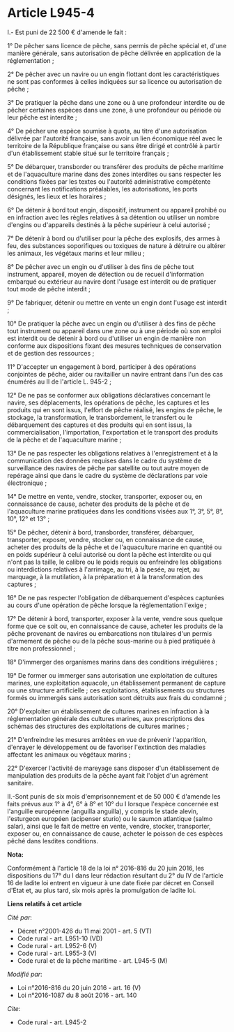 # Article L945-4

I.- Est puni de 22 500 € d'amende le fait : 

1° De pêcher sans licence de pêche, sans permis de pêche spécial et, d'une manière générale, sans autorisation de pêche
délivrée en application de la réglementation ; 

2° De pêcher avec un navire ou un engin flottant dont les caractéristiques ne sont pas conformes à celles indiquées sur sa
licence ou autorisation de pêche ; 

3° De pratiquer la pêche dans une zone ou à une profondeur interdite ou de pêcher certaines espèces dans une zone, à une
profondeur ou période où leur pêche est interdite ; 

4° De pêcher une espèce soumise à quota, au titre d'une autorisation délivrée par l'autorité française, sans avoir un lien
économique réel avec le territoire de la République française ou sans être dirigé et contrôlé à partir d'un établissement
stable situé sur le territoire français ; 

5° De débarquer, transborder ou transférer des produits de pêche maritime et de l'aquaculture marine dans des zones
interdites ou sans respecter les conditions fixées par les textes ou l'autorité administrative compétente concernant les
notifications préalables, les autorisations, les ports désignés, les lieux et les horaires ; 

6° De détenir à bord tout engin, dispositif, instrument ou appareil prohibé ou en infraction avec les règles relatives à sa
détention ou utiliser un nombre d'engins ou d'appareils destinés à la pêche supérieur à celui autorisé ; 

7° De détenir à bord ou d'utiliser pour la pêche des explosifs, des armes à feu, des substances soporifiques ou toxiques de
nature à détruire ou altérer les animaux, les végétaux marins et leur milieu ; 

8° De pêcher avec un engin ou d'utiliser à des fins de pêche tout instrument, appareil, moyen de détection ou de recueil
d'information embarqué ou extérieur au navire dont l'usage est interdit ou de pratiquer tout mode de pêche interdit ; 

9° De fabriquer, détenir ou mettre en vente un engin dont l'usage est interdit ; 

10° De pratiquer la pêche avec un engin ou d'utiliser à des fins de pêche tout instrument ou appareil dans une zone ou à une
période où son emploi est interdit ou de détenir à bord ou d'utiliser un engin de manière non conforme aux dispositions
fixant des mesures techniques de conservation et de gestion des ressources ; 

11° D'accepter un engagement à bord, participer à des opérations conjointes de pêche, aider ou ravitailler un navire entrant
dans l'un des cas énumérés au II de l'article L. 945-2 ; 

12° De ne pas se conformer aux obligations déclaratives concernant le navire, ses déplacements, les opérations de pêche, les
captures et les produits qui en sont issus, l'effort de pêche réalisé, les engins de pêche, le stockage, la transformation,
le transbordement, le transfert ou le débarquement des captures et des produits qui en sont issus, la commercialisation,
l'importation, l'exportation et le transport des produits de la pêche et de l'aquaculture marine ; 

13° De ne pas respecter les obligations relatives à l'enregistrement et à la communication des données requises dans le cadre
du système de surveillance des navires de pêche par satellite ou tout autre moyen de repérage ainsi que dans le cadre du
système de déclarations par voie électronique ; 

14° De mettre en vente, vendre, stocker, transporter, exposer ou, en connaissance de cause, acheter des produits de la pêche
et de l'aquaculture marine pratiquées dans les conditions visées aux 1°, 3°, 5°, 8°, 10°, 12° et 13° ; 

15° De pêcher, détenir à bord, transborder, transférer, débarquer, transporter, exposer, vendre, stocker ou, en connaissance
de cause, acheter des produits de la pêche et de l'aquaculture marine en quantité ou en poids supérieur à celui autorisé ou
dont la pêche est interdite ou qui n'ont pas la taille, le calibre ou le poids requis ou enfreindre les obligations ou
interdictions relatives à l'arrimage, au tri, à la pesée, au rejet, au marquage, à la mutilation, à la préparation et à la
transformation des captures ; 

16° De ne pas respecter l'obligation de débarquement d'espèces capturées au cours d'une opération de pêche lorsque la
réglementation l'exige ; 

17° De détenir à bord, transporter, exposer à la vente, vendre sous quelque forme que ce soit ou, en connaissance de cause,
acheter les produits de la pêche provenant de navires ou embarcations non titulaires d'un permis d'armement de pêche ou de la
pêche sous-marine ou à pied pratiquée à titre non professionnel ; 

18° D'immerger des organismes marins dans des conditions irrégulières ; 

19° De former ou immerger sans autorisation une exploitation de cultures marines, une exploitation aquacole, un établissement
permanent de capture ou une structure artificielle ; ces exploitations, établissements ou structures formés ou immergés sans
autorisation sont détruits aux frais du condamné ; 

20° D'exploiter un établissement de cultures marines en infraction à la réglementation générale des cultures marines, aux
prescriptions des schémas des structures des exploitations de cultures marines ; 

21° D'enfreindre les mesures arrêtées en vue de prévenir l'apparition, d'enrayer le développement ou de favoriser
l'extinction des maladies affectant les animaux ou végétaux marins ; 

22° D'exercer l'activité de mareyage sans disposer d'un établissement de manipulation des produits de la pêche ayant fait
l'objet d'un agrément sanitaire.

II.-Sont punis de six mois d'emprisonnement et de 50 000 € d'amende les faits prévus aux 1° à 4°, 6° à 8° et 10° du I lorsque
l'espèce concernée est l'anguille européenne (anguilla anguilla), y compris le stade alevin, l'esturgeon européen (acipenser
sturio) ou le saumon atlantique (salmo salar), ainsi que le fait de mettre en vente, vendre, stocker, transporter, exposer
ou, en connaissance de cause, acheter le poisson de ces espèces pêché dans lesdites conditions.

**Nota:**

Conformément à l'article 18 de la loi n° 2016-816 du 20 juin 2016, les dispositions du 17° du I dans leur rédaction résultant
du 2° du IV de l'article 16 de ladite loi entrent en vigueur à une date fixée par décret en Conseil d'Etat et, au plus tard,
six mois après la promulgation de ladite loi.

**Liens relatifs à cet article**

_Cité par_:

  - Décret n°2001-426 du 11 mai 2001 - art. 5 (VT)
  - Code rural - art. L951-10 (VD)
  - Code rural - art. L952-6 (V)
  - Code rural - art. L955-3 (V)
  - Code rural et  de la pêche maritime - art. L945-5 (M)

_Modifié par_:

  - Loi n°2016-816 du 20 juin 2016 - art. 16 (V)
  - Loi n°2016-1087 du 8 août 2016 - art. 140

_Cite_:

  - Code rural - art. L945-2

